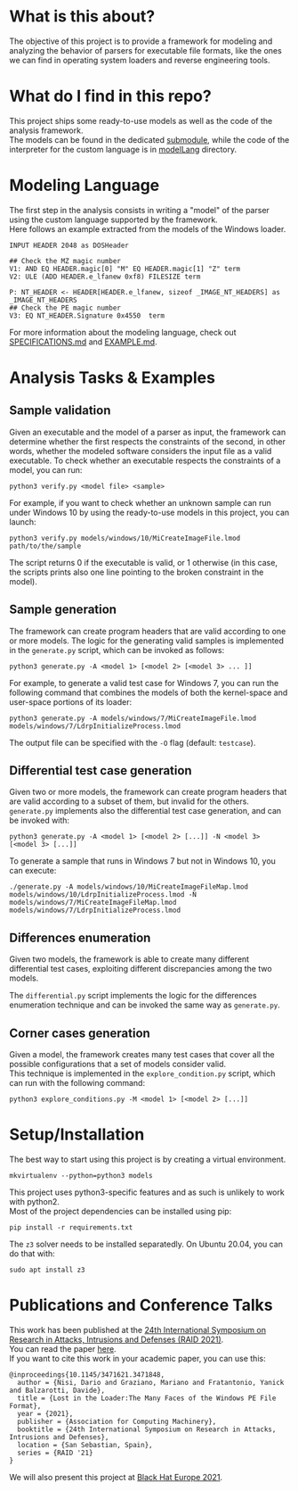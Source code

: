 # What is this about?

The objective of this project is to provide a framework for modeling and analyzing the behavior of parsers for executable file formats, like the ones we can find in operating system loaders and reverse engineering tools.  

# What do I find in this repo?

This project ships some ready-to-use models as well as the code of the analysis framework.  
The models can be found in the dedicated [submodule](models), while the code of the interpreter for the custom language is in [modelLang](modelLang) directory.  

# Modeling Language

The first step in the analysis consists in writing a "model" of the parser using the custom language supported by the framework.  
Here follows an example extracted from the models of the Windows loader.
```
INPUT HEADER 2048 as DOSHeader

## Check the MZ magic number
V1: AND EQ HEADER.magic[0] "M" EQ HEADER.magic[1] "Z" term
V2: ULE (ADD HEADER.e_lfanew 0xf8) FILESIZE term

P: NT_HEADER <- HEADER[HEADER.e_lfanew, sizeof _IMAGE_NT_HEADERS] as _IMAGE_NT_HEADERS
## Check the PE magic number
V3: EQ NT_HEADER.Signature 0x4550  term

```
For more information about the modeling language, check out [SPECIFICATIONS.md](SPECIFICATIONS.md) and [EXAMPLE.md](EXAMPLE.md).  

# Analysis Tasks & Examples

## Sample validation
Given an executable and the model of a parser as input, the framework can determine whether the first respects the constraints of the second, in other words, whether the modeled software considers the input file as a valid executable.
To check whether an executable respects the constraints of a model, you can run:  
```
python3 verify.py <model file> <sample>
```
For example, if you want to check whether an unknown sample can run under Windows 10 by using the ready-to-use models in this project, you can launch:  
```
python3 verify.py models/windows/10/MiCreateImageFile.lmod path/to/the/sample
```
The script returns 0 if the executable is valid, or 1 otherwise (in this case, the scripts prints also one line pointing to the broken constraint in the model).

## Sample generation
The framework can create program headers that are valid according to one or more models.
The logic for the generating valid samples is implemented in the `generate.py` script, which can be invoked as follows:
```
python3 generate.py -A <model 1> [<model 2> [<model 3> ... ]]
```
For example, to generate a valid test case for Windows 7, you can run the following command that combines the models of both the kernel-space and user-space portions of its loader:
```
python3 generate.py -A models/windows/7/MiCreateImageFile.lmod models/windows/7/LdrpInitializeProcess.lmod
```
The output file can be specified with the `-O` flag (default: `testcase`).

## Differential test case generation
Given two or more models, the framework can create program headers that are valid according to a subset of them, but invalid for the others.
`generate.py` implements also the differential test case generation, and can be invoked with:
```
python3 generate.py -A <model 1> [<model 2> [...]] -N <model 3> [<model 3> [...]]
```
To generate a sample that runs in Windows 7 but not in Windows 10, you can execute:  
```
./generate.py -A models/windows/10/MiCreateImageFileMap.lmod models/windows/10/LdrpInitializeProcess.lmod -N models/windows/7/MiCreateImageFileMap.lmod models/windows/7/LdrpInitializeProcess.lmod
```

## Differences enumeration
Given two models, the framework is able to create many different differential test cases, exploiting different discrepancies among the two models.  

The `differential.py` script implements the logic for the differences enumeration technique and can be invoked the same way as `generate.py`.

## Corner cases generation
Given a model, the framework creates many test cases that cover all the possible configurations that a set of models consider valid.  
This technique is implemented in the `explore_condition.py` script, which can run with the following command:  
```
python3 explore_conditions.py -M <model 1> [<model 2> [...]]
```

# Setup/Installation

The best way to start using this project is by creating a virtual environment.  
```
mkvirtualenv --python=python3 models
```
This project uses python3-specific features and as such is unlikely to work with python2.  
Most of the project dependencies can be installed using pip:
```
pip install -r requirements.txt
```
The `z3` solver needs to be installed separatedly. On Ubuntu 20.04, you can do that with:
```
sudo apt install z3
```

# Publications and Conference Talks

This work has been published at the [24th International Symposium on Research in Attacks, Intrusions and Defenses (RAID 2021)](https://raid2021.org/).  
You can read the paper [here](https://www.eurecom.fr/publication/6603/download/sec-publi-6603.pdf).  
If you want to cite this work in your academic paper, you can use this:

```
@inproceedings{10.1145/3471621.3471848,
  author = {Nisi, Dario and Graziano, Mariano and Fratantonio, Yanick and Balzarotti, Davide},
  title = {Lost in the Loader:The Many Faces of the Windows PE File Format},
  year = {2021},
  publisher = {Association for Computing Machinery},
  booktitle = {24th International Symposium on Research in Attacks, Intrusions and Defenses},
  location = {San Sebastian, Spain},
  series = {RAID '21}
}
```
We will also present this project at [Black Hat Europe 2021](https://www.blackhat.com/eu-21/).
